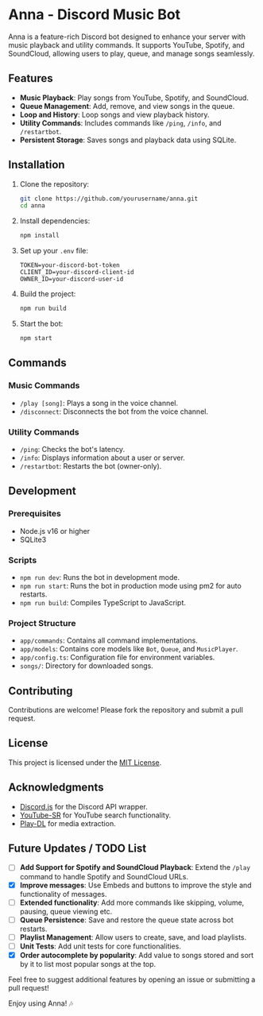 # Anna - Discord Music Bot

Anna is a feature-rich Discord bot designed to enhance your server with music playback and utility commands. It supports YouTube, Spotify, and SoundCloud, allowing users to play, queue, and manage songs seamlessly.

## Features

- **Music Playback**: Play songs from YouTube, Spotify, and SoundCloud.
- **Queue Management**: Add, remove, and view songs in the queue.
- **Loop and History**: Loop songs and view playback history.
- **Utility Commands**: Includes commands like `/ping`, `/info`, and `/restartbot`.
- **Persistent Storage**: Saves songs and playback data using SQLite.

## Installation

1. Clone the repository:
   ```bash
   git clone https://github.com/yourusername/anna.git
   cd anna
   ```

2. Install dependencies:
   ```bash
   npm install
   ```

3. Set up your `.env` file:
   ```plaintext
   TOKEN=your-discord-bot-token
   CLIENT_ID=your-discord-client-id
   OWNER_ID=your-discord-user-id
   ```

4. Build the project:
   ```bash
   npm run build
   ```

5. Start the bot:
   ```bash
   npm start
   ```

## Commands

### Music Commands
- `/play [song]`: Plays a song in the voice channel.
- `/disconnect`: Disconnects the bot from the voice channel.

### Utility Commands
- `/ping`: Checks the bot's latency.
- `/info`: Displays information about a user or server.
- `/restartbot`: Restarts the bot (owner-only).

## Development

### Prerequisites
- Node.js v16 or higher
- SQLite3

### Scripts
- `npm run dev`: Runs the bot in development mode.
- `npm run start`: Runs the bot in production mode using pm2 for auto restarts.
- `npm run build`: Compiles TypeScript to JavaScript.

### Project Structure
- `app/commands`: Contains all command implementations.
- `app/models`: Contains core models like `Bot`, `Queue`, and `MusicPlayer`.
- `app/config.ts`: Configuration file for environment variables.
- `songs/`: Directory for downloaded songs.

## Contributing

Contributions are welcome! Please fork the repository and submit a pull request.

## License

This project is licensed under the [MIT License](./LICENSE).

## Acknowledgments

- [Discord.js](https://discord.js.org/) for the Discord API wrapper.
- [YouTube-SR](https://github.com/DevSnowflake/youtube-sr) for YouTube search functionality.
- [Play-DL](https://github.com/play-dl/play-dl) for media extraction.

## Future Updates / TODO List

- [ ] **Add Support for Spotify and SoundCloud Playback**: Extend the `/play` command to handle Spotify and SoundCloud URLs.
- [x] **Improve messages**: Use Embeds and buttons to improve the style and functionality of messages. 
- [ ] **Extended functionality**: Add more commands like skipping, volume, pausing, queue viewing etc.
- [ ] **Queue Persistence**: Save and restore the queue state across bot restarts.
- [ ] **Playlist Management**: Allow users to create, save, and load playlists.
- [ ] **Unit Tests**: Add unit tests for core functionalities.
- [x] **Order autocomplete by popularity**: Add value to songs stored and sort by it to list most popular songs at the top. 

Feel free to suggest additional features by opening an issue or submitting a pull request!

Enjoy using Anna! 🎶
